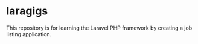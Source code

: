 # laragigs
This repository is for learning the Laravel PHP framework by creating a job listing application.
